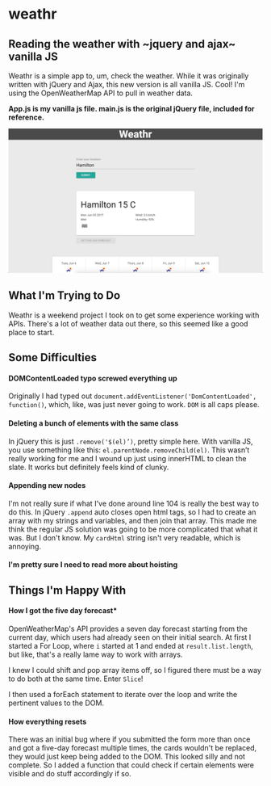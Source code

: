 # weathr

## Reading the weather with ~jquery and ajax~ vanilla JS

Weathr is a simple app to, um, check the weather. While it was originally written with jQuery and Ajax, this new version is all vanilla JS. Cool! I'm using the OpenWeatherMap API to pull in weather data.

__App.js is my vanilla js file. main.js is the original jQuery file, included for reference.__

![Weathr app screenshot - Colin Rabyniuk](https://raw.githubusercontent.com/colinxr/weathr/master/weathr.png)

## What I'm Trying to Do

Weathr is a weekend project I took on to get some experience working with APIs. There's a lot of weather data out there, so this seemed like a good place to start.

## Some Difficulties
#### DOMContentLoaded typo screwed everything up
Originally I had typed out `document.addEventListener('DomContentLoaded', function()`, which, like, was just never going to work. `DOM` is all caps please.

#### Deleting a bunch of elements with the same class
 In jQuery this is just `.remove('$(el)’)`, pretty simple here. With vanilla JS, you use something like this: `el.parentNode.removeChild(el)`. This wasn’t really working for me and I wound up just using innerHTML to clean the slate. It works but definitely feels kind of clunky.

#### Appending new nodes
 I'm not really sure if what I've done around line 104 is really the best way to do this. In jQuery `.append` auto closes open html tags, so I had to create an array with my strings and variables, and then join that array. This made me think the regular JS solution was going to be more complicated that what it was. But I don't know. My `cardHtml` string isn't very readable, which is annoying. 

#### I'm pretty sure I need to read more about hoisting

## Things I'm Happy With

#### How I got the five day forecast*
 OpenWeatherMap's API provides a seven day forecast starting from the current day, which users had already seen on their initial search. At first I started a For Loop, where `i` started at 1 and ended at `result.list.length`, but like, that's a really lame way to work with arrays.

 I knew I could shift and pop array items off, so I figured there must be a way to do both at the same time. Enter `Slice`!

 I then used a forEach statement to iterate over the loop and write the pertinent values to the DOM.

#### How everything resets
 There was an initial bug where if you submitted the form more than once and got a five-day forecast multiple times, the cards wouldn't be replaced, they would just keep being added to the DOM. This looked silly and not complete. So I added a function that could check if certain elements were visible and do stuff accordingly if so.
